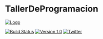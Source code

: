 TallerDeProgramacion
====================
[![Logo](https://camo.githubusercontent.com/41258687d868cf76951a37f6be7961c4c862dfb3/687474703a2f2f692e696d6775722e636f6d2f6c4b6762336c712e706e67)](http://commixproject.com)

[![Build Status](https://api.travis-ci.org/Martin78b/TallerDeProgramacion.svg?branch=master)](https://api.travis-ci.org/Martin78b/TallerDeProgramacion) 
[![Version 1.0](https://img.shields.io/badge/Version-2.0-green.svg)](https://github.com/commixproject/commix/releases/tag/v2.0-20170714
)
[![Twitter](https://img.shields.io/badge/Twitter-@Martin78b-blue.svg)](http://www.twitter.com/Martin78b)
